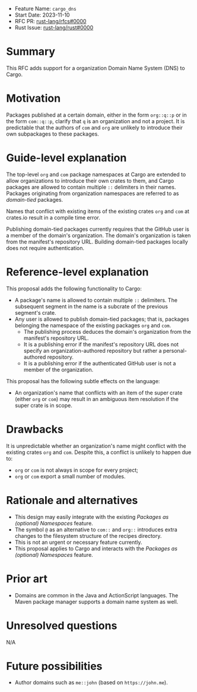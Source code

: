 - Feature Name: `cargo_dns`
- Start Date: 2023-11-10
- RFC PR: [rust-lang/rfcs#0000](https://github.com/rust-lang/rfcs/pull/0000)
- Rust Issue: [rust-lang/rust#0000](https://github.com/rust-lang/rust/issues/0000)

# Summary
[summary]: #summary

This RFC adds support for a organization Domain Name System (DNS) to Cargo.

# Motivation
[motivation]: #motivation

Packages published at a certain domain, either in the form `org::q::p` or in the form `com::q::p`, clarify that `q` is an organization and not a project.
It is predictable that the authors of `com` and `org` are unlikely to introduce their own subpackages to these packages.

# Guide-level explanation
[guide-level-explanation]: #guide-level-explanation

The top-level `org` and `com` package namespaces at Cargo are extended to allow organizations to introduce their own crates to them,
and Cargo packages are allowed to contain multiple `::` delimiters in their names. Packages originating from organization namespaces are referred to as *domain-tied* packages.

Names that conflict with existing items of the existing crates `org` and `com` at crates.io result in a compile time error.

Publishing domain-tied packages currently requires that the GitHub user is a member of the domain's organization. The domain's organization
is taken from the manifest's repository URL. Building domain-tied packages locally does not require authentication.

# Reference-level explanation
[reference-level-explanation]: #reference-level-explanation

This proposal adds the following functionality to Cargo:

* A package's name is allowed to contain multiple `::` delimiters. The subsequent segment in the name is a subcrate of the previous segment's crate.
* Any user is allowed to publish domain-tied packages; that is, packages belonging the namespace of the existing packages `org` and `com`.
  * The publishing process deduces the domain's organization from the manifest's repository URL.
  * It is a publishing error if the manifest's repository URL does not specify an organization-authored repository but rather a personal-authored repository.
  * It is a publishing error if the authenticated GitHub user is not a member of the organization.

This proposal has the following subtle effects on the language:

* An organization's name that conflicts with an item of the super crate (either `org` or `com`) may result in an ambiguous item resolution if the super crate is in scope.

# Drawbacks
[drawbacks]: #drawbacks

It is unpredictable whether an organization's name might conflict with the existing crates `org` and `com`. Despite this, a conflict is unlikely to happen due to:

* `org` or `com` is not always in scope for every project;
* `org` or `com` export a small number of modules.

# Rationale and alternatives
[rationale-and-alternatives]: #rationale-and-alternatives

* This design may easily integrate with the existing *Packages as (optional) Namespaces* feature.
* The symbol `@` as an alternative to `com::` and `org::` introduces extra changes to the filesystem structure of the recipes directory.
* This is not an urgent or necessary feature currently.
* This proposal applies to Cargo and interacts with the *Packages as (optional) Namespaces* feature.

# Prior art
[prior-art]: #prior-art

* Domains are common in the Java and ActionScript languages. The Maven package manager supports a domain name system as well.

# Unresolved questions
[unresolved-questions]: #unresolved-questions

N/A

# Future possibilities
[future-possibilities]: #future-possibilities

* Author domains such as `me::john` (based on `https://john.me`).
